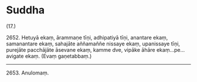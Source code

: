 

# Suddha






(17.)

2652\. Hetuyā ekaṃ, ārammaṇe tīṇi, adhipatiyā tīṇi, anantare ekaṃ, samanantare ekaṃ, sahajāte aññamaññe nissaye ekaṃ, upanissaye tīṇi, purejāte pacchājāte āsevane ekaṃ, kamme dve, vipāke āhāre ekaṃ…pe…  avigate ekaṃ. (Evaṃ gaṇetabbaṃ.)

---

2653\. Anulomaṃ.





